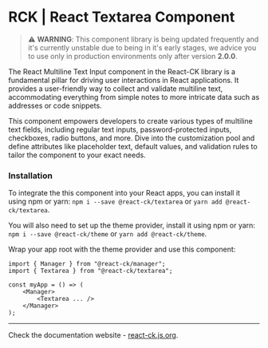 # RCK | React Textarea Component

> :warning: **WARNING**: This component library is being updated frequently and it's currently unstable due to being in it's early stages, we advice you to use only in production environments only after version **2.0.0**.

The React Multiline Text Input component in the React-CK library is a fundamental pillar for driving user interactions in React applications. It provides a user-friendly way to collect and validate multiline text, accommodating everything from simple notes to more intricate data such as addresses or code snippets.

This component empowers developers to create various types of multiline text fields, including regular text inputs, password-protected inputs, checkboxes, radio buttons, and more. Dive into the customization pool and define attributes like placeholder text, default values, and validation rules to tailor the component to your exact needs.

### Installation 

To integrate the this component into your React apps, you can install it using npm or yarn: `npm i --save @react-ck/textarea` or `yarn add @react-ck/textarea`.

You will also need to set up the theme provider, install it using npm or yarn: `npm i --save @react-ck/theme` or `yarn add @react-ck/theme`.

Wrap your app root with the theme provider and use this component:

```tsx
import { Manager } from "@react-ck/manager";
import { Textarea } from "@react-ck/textarea";

const myApp = () => (
    <Manager>
        <Textarea ... />
    </Manager>
);
```

<!-- storybook-ignore -->

---

Check the documentation website - [react-ck.js.org](https://react-ck.js.org).